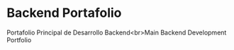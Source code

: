 # Backend Portafolio
Portafolio Principal de Desarrollo Backend&lt;br>Main Backend Development Portfolio


